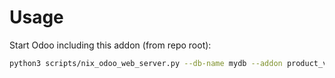 # Usage

Start Odoo including this addon (from repo root):

```bash
python3 scripts/nix_odoo_web_server.py --db-name mydb --addon product_variant_name
```

